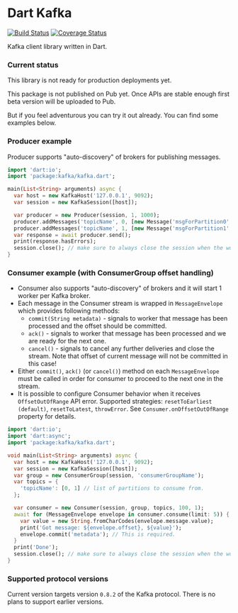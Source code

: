# Dart Kafka

[![Build Status](https://travis-ci.org/pulyaevskiy/dart-kafka.svg?branch=master)](https://travis-ci.org/pulyaevskiy/dart-kafka) [![Coverage Status](https://coveralls.io/repos/pulyaevskiy/dart-kafka/badge.svg?branch=master&service=github)](https://coveralls.io/github/pulyaevskiy/dart-kafka?branch=master)

Kafka client library written in Dart.

### Current status

This library is not ready for production deployments yet.

This package is not published on Pub yet. Once APIs are stable enough first beta
version will be uploaded to Pub.

But if you feel adventurous you can try it out already. You can find some examples below.

### Producer example

Producer supports "auto-discovery" of brokers for publishing messages.

```dart
import 'dart:io';
import 'package:kafka/kafka.dart';

main(List<String> arguments) async {
  var host = new KafkaHost('127.0.0.1', 9092);
  var session = new KafkaSession([host]);

  var producer = new Producer(session, 1, 1000);
  producer.addMessages('topicName', 0, [new Message('msgForPartition0'.codeUnits)]);
  producer.addMessages('topicName', 1, [new Message('msgForPartition1'.codeUnits)]);
  var response = await producer.send();
  print(response.hasErrors);
  session.close(); // make sure to always close the session when the work is done.
}
```

### Consumer example (with ConsumerGroup offset handling)

* Consumer also supports "auto-discovery" of brokers and it will start 1 worker per Kafka broker.
* Each message in the Consumer stream is wrapped in `MessageEnvelope` which provides
  following methods:
  * `commit(String metadata)` - signals to worker that message has been processed
    and the offset should be committed.
  * `ack()` - signals to worker that message has been processed and we are ready
    for the next one.
  * `cancel()` - signals to cancel any further deliveries and close the stream.
    Note that offset of current message will not be committed in this case!
* Either `commit()`, `ack()` (or `cancel()`) method on each `MessageEnvelope` must be
  called in order for consumer to proceed to the next one in the stream.
* It is possible to configure Consumer behavior when it receives `OffsetOutOfRange`
  API error. Supported strategies: `resetToEarliest (default)`, `resetToLatest`,
  `throwError`. See `Consumer.onOffsetOutOfRange` property for details.

```dart
import 'dart:io';
import 'dart:async';
import 'package:kafka/kafka.dart';

void main(List<String> arguments) async {
  var host = new KafkaHost('127.0.0.1', 9092);
  var session = new KafkaSession([host]);
  var group = new ConsumerGroup(session, 'consumerGroupName');
  var topics = {
    'topicName': [0, 1] // list of partitions to consume from.
  };

  var consumer = new Consumer(session, group, topics, 100, 1);
  await for (MessageEnvelope envelope in consumer.consume(limit: 5)) {
    var value = new String.fromCharCodes(envelope.message.value);
    print('Got message: ${envelope.offset}, ${value}');
    envelope.commit('metadata'); // This is required.
  }
  print('Done');
  session.close(); // make sure to always close the session when the work is done.
}
```

### Supported protocol versions

Current version targets version `0.8.2` of the Kafka protocol. There is no plans to support earlier versions.
